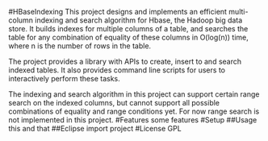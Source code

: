 #HBaseIndexing
This project designs and implements an efficient multi-column indexing and search algorithm for Hbase, the Hadoop big data store. It builds indexes for multiple columns of a table, and searches the table for any combination of equality of these columns in O(log(n)) time, where n is the number of rows in the table.

The project provides a library with APIs to create, insert to and search indexed tables. It also provides command line scripts for users to interactively perform these tasks.

The indexing and search algorithm in this project can support certain range search on the indexed columns, but cannot support all possible combinations of equality and range conditions yet. For now range search is not implemented in this project.
#Features
some features
#Setup
##Usage
this and that
##Eclipse
import project
#License
GPL
